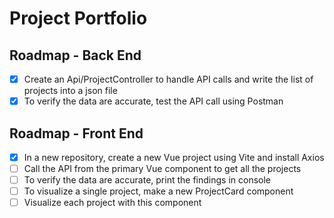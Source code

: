 # Project Portfolio

## Roadmap - Back End

- [x] Create an Api/ProjectController to handle API calls and write the list of projects into a json file
- [x] To verify the data are accurate, test the API call using Postman

## Roadmap - Front End

- [x] In a new repository, create a new Vue project using Vite and install Axios
- [ ] Call the API from the primary Vue component to get all the projects
- [ ] To verify the data are accurate, print the findings in console
- [ ] To visualize a single project, make a new ProjectCard component
- [ ] Visualize each project with this component